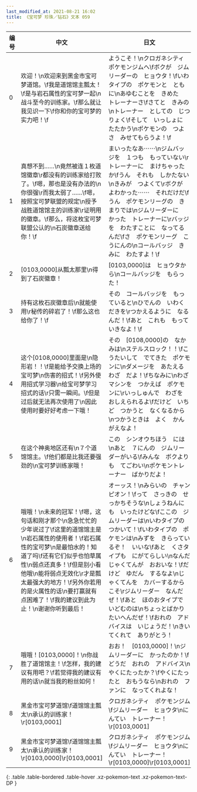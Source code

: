 ```yaml
---
last_modified_at: 2021-08-21 16:02
title: 《宝可梦 珍珠／钻石》文本 059
---
```

| 编号 | 中文 | 日文 |
| ---- | ---- | ---- |
| 0 | 欢迎！\n欢迎来到黑金市宝可梦道馆。\f我是道馆馆主瓢太！\f是与岩石属性的宝可梦一起\n战斗至今的训练家。\f那么就让我见识一下\f你和你的宝可梦的实力吧！\f | ようこそ！\nクロガネシティ　ポケモンジムへ\fボクが　ジムリーダーの　ヒョウタ！\fいわタイプの　ポケモンと　ともに\nあゆむことを　きめた　トレーナーさ\fさてと　きみの\nトレーナー　としての　じつりょく\fそして　いっしょに　たたかう\nポケモンの　つよさ　みせてもらうよ！\f |
| 1 | 真想不到……\n竟然被连１枚道馆徽章\r都没有的训练家给打败了。\f嗯，那也是没有办法的\n你很强\r而我太弱了……\f嗯，按照宝可梦联盟的规定\n授予战胜道馆馆主的训练家\r证明用的徽章。\f那么，将这枚宝可梦联盟公认的\n石炭徽章送给你！\f | まいったなあ⋯⋯\nジムバッジを　１つも　もっていない\rトレーナーに　まけちゃったか\fうん　それも　しかたない\nきみが　つよくて\rボクが　よわかった⋯⋯　それだけだ\fうん　ポケモンリーグの　きまりでは\nジムリーダーに　かった　トレーナーに\rバッジを　わたすことに　なってるんだ\fさ　ポケモンリーグ　こうにんの\nコールバッジ　きみに　わたすよ！\f |
| 2 | [0103,0000]从瓢太那里\n得到了石炭徽章！ | [0103,0000]は　ヒョウタから\nコールバッジを　もらった！ |
| 3 | 持有这枚石炭徽章后\n就能使用\r秘传的碎岩了！\f那么这也给你了！\f | その　コールバッジを　もっていると\nひでんの　いわくだきを\rつかえるように　なるんだ！\fあと　これも　もっていきなよ！\f |
| 4 | 这个[0108,0000]里面是\n隐形岩！！\f是能给予交换上场的宝可梦\n伤害的招式！\f另外使用招式学习器\n给宝可梦学习招式的话\r只需一瞬间。\f但是过后就无法再次使用了\n因此使用时要好好考虑一下哦！ | その　[0108,0000]の　なかみは\nステルスロック！！\fこうたいして　でてきた　ポケモンに\nダメージを　あたえる　わざ　だよ！\fちなみに\nわざマシンを　つかえば　ポケモンに\rいっしゅんで　わざを　おしえられるよ\fだけど　いちど　つかうと　なくなるから\nつかうときは　よく　かんがえなよ！ |
| 5 | 在这个神奥地区还有\n７个道馆馆主。\f他们都是比我还要强劲的\n宝可梦训练家哦！ | この　シンオウちほう　には\nあと　７にんの　ジムリーダーがいる\fみんな　ボクよりも　てごわい\nポケモントレーナー　ばかりだよ！ |
| 6 | 哦哦！\n未来的冠军！\f嗯，这句话和刚才那个\n急急忙忙的少年说过了\f这里的道馆馆主是\n岩石属性的使用者！\f岩石属性的宝可梦\n是最怕水的！知道了吗\f还有它们似乎也怕草属性\n弱点还真多！\f但是别小看他哦\n能将弱点无效化\r才是瓢太最强大的地方！\f另外你若用的是火属性的话\n要打赢就有点困难了！\f我的建议到此为止！\n谢谢你听到最后！ | オーッス！\nみらいの　チャンピオン！\fって　さっきの　せっかちそうな\nしょうねんにも　いったけどな\fここの　ジムリーダーは\nいわタイプの　つかいて！\fいわタイプの　ポケモンは\nみずを　きらっているぞ！　いいな\fあと　くさタイプも　にがてらしい\nなんだ　じゃくてんが　おおいな！\fだけど　ゆだん　するなよ\nじゃくてんを　カバーするからこそ\rジムリーダー　なんだぜ！\fあと　ほのおタイプで　いどむのは\nちょっとばかり　たいへんだぜ！\fおれの　アドバイスは　いじょうだ！\nきいてくれて　ありがとう！ |
| 7 | 哦哦！[0103,0000]！\n你战胜了道馆馆主！\f怎样，我的建议有用吧？\f若觉得我的建议有用的话\n就当我的粉丝如何！ | おお！　[0103,0000]！\nジムリーダーに　かったのか！\fどうだ　おれの　アドバイス\nやくにたったか？\fやくにたったと　おもうなら\nおれの　ファンに　なってくれよな！ |
| 8 | 黑金市宝可梦道馆\f道馆馆主瓢太\n承认的训练家！\r[0103,0001] | クロガネシティ　ポケモンジム\fジムリーダー　ヒョウタ\nにんてい　トレーナー！\r[0103,0001] |
| 9 | 黑金市宝可梦道馆\f道馆馆主瓢太\n承认的训练家！\r[0103,0000]\r[0103,0001] | クロガネシティ　ポケモンジム\fジムリーダー　ヒョウタ\nにんてい　トレーナー！\r[0103,0000]\r[0103,0001] |
{: .table .table-bordered .table-hover .xz-pokemon-text .xz-pokemon-text-DP }